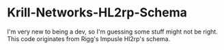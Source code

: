 # Krill-Networks-HL2rp-Schema
I'm very new to being a dev, so I'm guessing some stuff might not be right. This code originates from Rigg's Impusle Hl2rp's schema.
